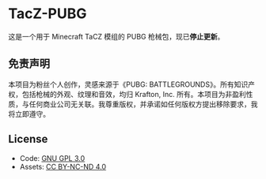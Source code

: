 # TacZ-PUBG
这是一个用于 Minecraft TaCZ 模组的 PUBG 枪械包，现已**停止更新**。

## 免责声明

本项目为粉丝个人创作，灵感来源于《PUBG: BATTLEGROUNDS》。所有知识产权，包括枪械的外观、纹理和音效，均归 Krafton, Inc. 所有。本项目为非盈利性质，与任何商业公司无关联。我尊重版权，并承诺如任何版权方提出移除要求，我将立即遵守。

## License

- Code: [GNU GPL 3.0](https://www.gnu.org/licenses/gpl-3.0.txt)
- Assets: [CC BY-NC-ND 4.0](https://creativecommons.org/licenses/by-nc-nd/4.0/)

